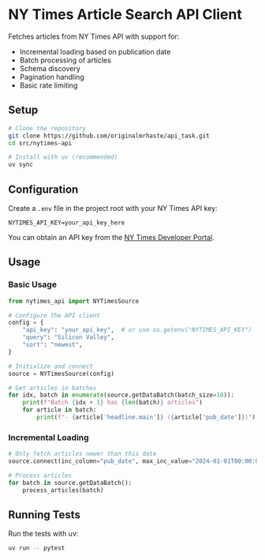 # NY Times Article Search API Client

 Fetches articles from NY Times API with support for:
- Incremental loading based on publication date
- Batch processing of articles
- Schema discovery
- Pagination handling
- Basic rate limiting

## Setup

```bash
# Clone the repository
git clone https://github.com/originalmrhaste/api_task.git
cd src/nytimes-api

# Install with uv (recommended)
uv sync
```

## Configuration

Create a `.env` file in the project root with your NY Times API key:

```
NYTIMES_API_KEY=your_api_key_here
```

You can obtain an API key from the [NY Times Developer Portal](https://developer.nytimes.com/).

## Usage

### Basic Usage

```python
from nytimes_api import NYTimesSource

# Configure the API client
config = {
    "api_key": "your_api_key",  # or use os.getenv("NYTIMES_API_KEY")
    "query": "Silicon Valley",
    "sort": "newest",
}

# Initialize and connect
source = NYTimesSource(config)

# Get articles in batches
for idx, batch in enumerate(source.getDataBatch(batch_size=10)):
    print(f"Batch {idx + 1} has {len(batch)} articles")
    for article in batch:
        print(f"- {article['headline.main']} ({article['pub_date']})")
```

### Incremental Loading

```python
# Only fetch articles newer than this date
source.connect(inc_column="pub_date", max_inc_value="2024-01-01T00:00:00Z")

# Process articles
for batch in source.getDataBatch():
    process_articles(batch)
```

## Running Tests

Run the tests with uv:

```bash
uv run -- pytest
```